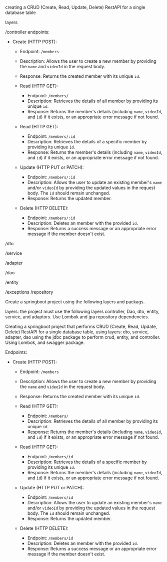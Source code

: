 

creating a CRUD (Create, Read, Update, Delete) RestAPI for a single database table 

layers

/controller
endpoints:

- Create (HTTP POST):
  - Endpoint: `/members`
  - Description: Allows the user to create a new member by providing the `name` and `videoId` in the request body.
  - Response: Returns the created member with its unique `id`.

  - Read (HTTP GET):
    - Endpoint: `/members/`
    - Description: Retrieves the details of all member by providing its unique `id`.
    - Response: Returns the member's details (including `name`, `videoId`, and `id`) if it exists, or an appropriate error message if not found.

  - Read (HTTP GET):
    - Endpoint: `/members/:id`
    - Description: Retrieves the details of a specific member by providing its unique `id`.
    - Response: Returns the member's details (including `name`, `videoId`, and `id`) if it exists, or an appropriate error message if not found.

  - Update (HTTP PUT or PATCH):
    - Endpoint: `/members/:id`
    - Description: Allows the user to update an existing member's `name` and/or `videoId` by providing the updated values in the request body. The `id` should remain unchanged.
    - Response: Returns the updated member.

  - Delete (HTTP DELETE):
    - Endpoint: `/members/:id`
    - Description: Deletes an member with the provided `id`.
    - Response: Returns a success message or an appropriate error message if the member doesn't exist.


/dto

/service

/adapter

/dao

/entity

/exceptions
/repository


Create a springboot project using the following layers and packags.

layers:
the project must use the following layers controller, Dao, dto, entity, service, and adaptors. Use Lombok and jpa repository dependencies.


Creating a springboot project that performs CRUD (Create, Read, Update, Delete) RestAPI for a single database table, using layers: dto, service, adapter, dao using the jdbc package to perform crud, entity, and controller. Using Lombok, and swagger package.

Endpoints:

- Create (HTTP POST):
  - Endpoint: `/members`
  - Description: Allows the user to create a new member by providing the `name` and `videoId` in the request body.
  - Response: Returns the created member with its unique `id`.

  - Read (HTTP GET):
    - Endpoint: `/members/`
    - Description: Retrieves the details of all member by providing its unique `id`.
    - Response: Returns the member's details (including `name`, `videoId`, and `id`) if it exists, or an appropriate error message if not found.

  - Read (HTTP GET):
    - Endpoint: `/members/id`
    - Description: Retrieves the details of a specific member by providing its unique `id`.
    - Response: Returns the member's details (including `name`, `videoId`, and `id`) if it exists, or an appropriate error message if not found.

  - Update (HTTP PUT or PATCH):
    - Endpoint: `/members/id`
    - Description: Allows the user to update an existing member's `name` and/or `videoId` by providing the updated values in the request body. The `id` should remain unchanged.
    - Response: Returns the updated member.

  - Delete (HTTP DELETE):
    - Endpoint: `/members/id`
    - Description: Deletes an member with the provided `id`.
    - Response: Returns a success message or an appropriate error message if the member doesn't exist.

